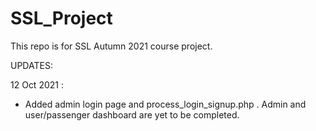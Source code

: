 # SSL_Project
This repo is for SSL Autumn 2021 course project.

UPDATES:

12 Oct 2021 :
* Added admin login page and process_login_signup.php . Admin and user/passenger dashboard are yet to be completed.
